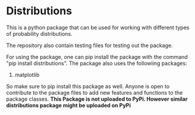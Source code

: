 ﻿# Distributions

This is a python package that can be used for working with different types of probability distributions.

The repository also contain testing files for testing out the package.

For using the package, one can pip install the package with the command "pip install distributions". The package also uses the followiing packages:
1. matplotlib

So make sure to pip install this package as well.
Anyone is open to contribute to the package files to add new features and functions to the package classes.
**This Package is not uploaded to PyPi. However similar distributions package might be uploaded on PyPi**
